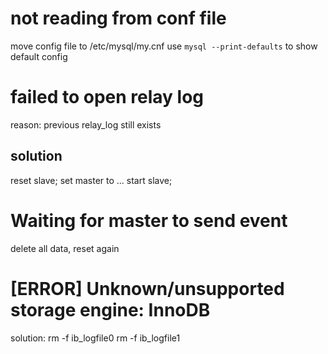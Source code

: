 # not reading from conf file
move config file to /etc/mysql/my.cnf
use `mysql --print-defaults` to show default config

# failed to open relay log
reason: previous relay_log still exists

## solution
reset slave;
set master to ...
start slave;

# Waiting for master to send event
delete all data, reset again

# [ERROR] Unknown/unsupported storage engine: InnoDB
solution:
rm -f ib_logfile0
rm -f ib_logfile1









